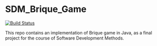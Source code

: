 # SDM_Brique_Game

[![Build Status](https://app.travis-ci.com/AzzaAbdelGhani/SDM_Brique_Game.svg?branch=master)](https://app.travis-ci.com/AzzaAbdelGhani/SDM_Brique_Game)

This repo contains an implementation of Brique game in Java, as a final project for the course of Software Development Methods. 
